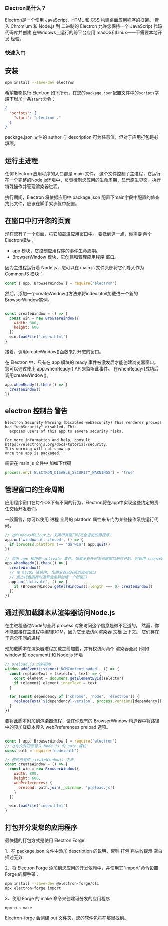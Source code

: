 ### Electron是什么？
Electron是一个使用 JavaScript、HTML 和 CSS 构建桌面应用程序的框架。 嵌入 Chromium 和 Node.js 到 二进制的 Electron 允许您保持一个 JavaScript 代码代码库并创建 在Windows上运行的跨平台应用 macOS和Linux——不需要本地开发 经验。

### 快速入门

## 安装
```sh
npm install --save-dev electron
```
希望能够执行 Electron 如下所示，在您的`package.json`配置文件中的`scripts`字段下增加一条`start`命令：
```json
{
  "scripts": {
    "start": "electron ."
  }
}
```
package.json 文件的 author 与 description 可为任意值，但对于应用打包是必填项。
## 运行主进程

任何 Electron 应用程序的入口都是 main 文件。 这个文件控制了主进程，它运行在一个完整的Node.js环境中，负责控制您应用的生命周期，显示原生界面，执行特殊操作并管理渲染器进程。

执行期间，Electron 将依据应用中 package.json 配置下main字段中配置的值查找此文件，应该在脚手架步骤中配置。

## 在窗口中打开您的页面

现在您有了一个页面，将它加载进应用窗口中。 要做到这一点，你需要 两个Electron模块：

*   app 模块，它控制应用程序的事件生命周期。
*   BrowserWindow 模块，它创建和管理应用程序 窗口。

因为主进程运行着 Node.js，您可以在 main.js 文件头部将它们导入作为 CommonJS 模块：
```js
const { app, BrowserWindow } = require('electron')
```

然后，添加一个createWindow()方法来将index.html加载进一个新的BrowserWindow实例。
```js

const createWindow = () => {
  const win = new BrowserWindow({
    width: 800,
    height: 600
  })
  win.loadFile('index.html')
}
```
接着，调用createWindow()函数来打开您的窗口。

在 Electron 中，只有在 app 模块的 ready 事件被激发后才能创建浏览器窗口。 您可以通过使用 app.whenReady() API来监听此事件。 在whenReady()成功后调用createWindow()。
```js
app.whenReady().then(() => {
  createWindow()
})
```
## electron 控制台 警告
```
Electron Security Warning (Disabled webSecurity) This renderer process has "webSecurity" disabled. This
  exposes users of this app to severe security risks.

For more information and help, consult
https://electronjs.org/docs/tutorial/security.
This warning will not show up
once the app is packaged.
```
需要在 main.js 文件中 加如下代码
```js
process.env['ELECTRON_DISABLE_SECURITY_WARNINGS'] = 'true'
```
## 管理窗口的生命周期
应用程序窗口在每个OS下有不同的行为，Electron将在app中实现这些约定的责任交给开发者们。

一般而言，你可以使用 进程 全局的 platform 属性来专门为某些操作系统运行代码。
```js
// 在Windows和Linux上，关闭所有窗口时完全退出应用程序。
app.on('window-all-closed', () => {
  if (process.platform !== 'darwin') app.quit()
})

// 监听 app 模块的 activate 事件。如果没有任何浏览器窗口是打开的，则调用 createWindow() 方法。
app.whenReady().then(() => {
  createWindow()
  // 在 macOS 系统内, 如果没有已开启的应用窗口
  // 点击托盘图标时通常会重新创建一个新窗口
  app.on('activate', () => {
    if (BrowserWindow.getAllWindows().length === 0) createWindow()
  })
})

```

## 通过预加载脚本从渲染器访问Node.js
在主进程通过Node的全局 process 对象访问这个信息是微不足道的。 然而，你不能直接在主进程中编辑DOM，因为它无法访问渲染器 文档 上下文。 它们存在于完全不同的进程

预加载脚本在渲染器进程加载之前加载，并有权访问两个 渲染器全局 (例如 window 和 document) 和 Node.js 环境

```js
// preload.js 的新脚本
window.addEventListener('DOMContentLoaded', () => {
  const replaceText = (selector, text) => {
    const element = document.getElementById(selector)
    if (element) element.innerText = text
  }

  for (const dependency of ['chrome', 'node', 'electron']) {
    replaceText(`${dependency}-version`, process.versions[dependency])
  }
})
```

要将此脚本附加到渲染器流程，请在你现有的 BrowserWindow 构造器中将路径中的预加载脚本传入 webPreferences.preload 选项。

```js

const { app, BrowserWindow } = require('electron')
// 在你文件顶部导入 Node.js 的 path 模块
const path = require('node:path')

// 修改已有的 createWindow() 方法
const createWindow = () => {
  const win = new BrowserWindow({
    width: 800,
    height: 600,
    webPreferences: {
      preload: path.join(__dirname, 'preload.js')
    }
  })

  win.loadFile('index.html')
}
```
## 打包并分发您的应用程序

最快捷的打包方式是使用 Electron Forge

1、在 package.json 文件中添加 description 的说明，否则 打包 将失败提示 空白描述无效

2、将 Electron Forge 添加到您应用的开发依赖中，并使用其"import"命令设置 Forge 的脚手架：
```sh
npm install --save-dev @electron-forge/cli
npx electron-forge import
```
3、使用 Forge 的 make 命令来创建可分发的应用程序
```
npm run make

```
Electron-forge 会创建 out 文件夹，您的软件包将在那里找到。